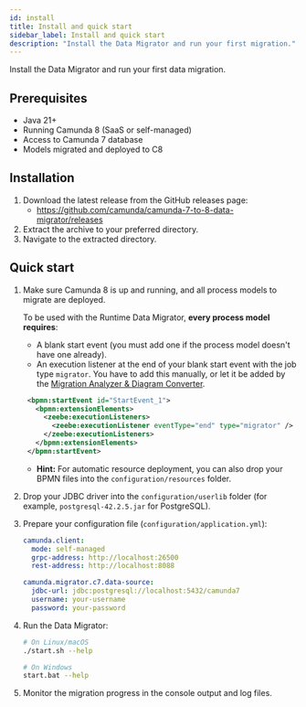 ```yaml
---
id: install
title: Install and quick start
sidebar_label: Install and quick start
description: "Install the Data Migrator and run your first migration."
---
```


Install the Data Migrator and run your first data migration.

## Prerequisites

- Java 21+
- Running Camunda 8 (SaaS or self-managed)
- Access to Camunda 7 database
- Models migrated and deployed to C8

## Installation

1. Download the latest release from the GitHub releases page:
   - https://github.com/camunda/camunda-7-to-8-data-migrator/releases
2. Extract the archive to your preferred directory.
3. Navigate to the extracted directory.

## Quick start

1. Make sure Camunda 8 is up and running, and all process models to migrate are deployed.

   To be used with the Runtime Data Migrator, **every process model requires**:

   - A blank start event (you must add one if the process model doesn't have one already).
   - An execution listener at the end of your blank start event with the job type `migrator`. You have to add this manually, or let it be added by the [Migration Analyzer & Diagram Converter](/guides/migrating-from-camunda-7/migration-tooling.md#migration-analyzer--diagram-converter).

   ```xml
    <bpmn:startEvent id="StartEvent_1">
      <bpmn:extensionElements>
        <zeebe:executionListeners>
          <zeebe:executionListener eventType="end" type="migrator" />
        </zeebe:executionListeners>
      </bpmn:extensionElements>
    </bpmn:startEvent>
   ```

   - **Hint:** For automatic resource deployment, you can also drop your BPMN files into the `configuration/resources` folder.

2. Drop your JDBC driver into the `configuration/userlib` folder (for example, `postgresql-42.2.5.jar` for PostgreSQL).

3. Prepare your configuration file (`configuration/application.yml`):

   ```yaml
   camunda.client:
     mode: self-managed
     grpc-address: http://localhost:26500
     rest-address: http://localhost:8088

   camunda.migrator.c7.data-source:
     jdbc-url: jdbc:postgresql://localhost:5432/camunda7
     username: your-username
     password: your-password
   ```

4. Run the Data Migrator:

   ```bash
   # On Linux/macOS
   ./start.sh --help

   # On Windows
   start.bat --help
   ```

5. Monitor the migration progress in the console output and log files.
